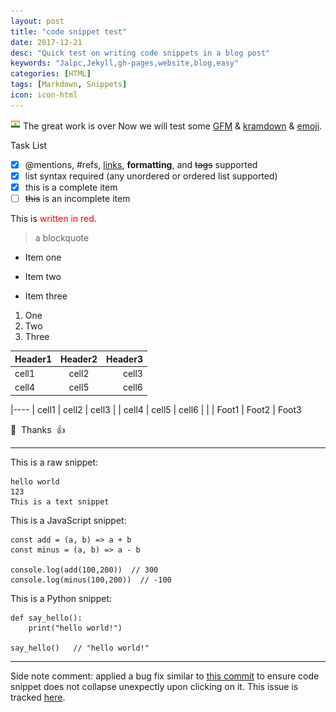 ```yaml
---
layout: post
title: "code snippet test"
date: 2017-12-21
desc: "Quick test on writing code snippets in a blog post"
keywords: "Jalpc,Jekyll,gh-pages,website,blog,easy"
categories: [HTML]
tags: [Markdown, Snippets]
icon: icon-html
---
```


![India](/static/assets/img/flags/India.png)
The great work is over
Now we will test some [GFM] & [kramdown] & [emoji].

Task List

- [x] @mentions, #refs, [links](), **formatting**, and <del>tags</del> supported
- [x] list syntax required (any unordered or ordered list supported)
- [x] this is a complete item
- [ ] ~~this~~ is an incomplete item

This is <span style="color: red">written in red</span>.

> a blockquote

- Item one

* Item two

- Item three

1. One
2. Two
3. Three

| Header1 | Header2 | Header3 |
| :------ | :-----: | ------: |
| cell1   |  cell2  |   cell3 |
| cell4   |  cell5  |   cell6 |

|----
| cell1 | cell2 | cell3 |
| cell4 | cell5 | cell6 |
|
| Foot1 | Foot2 | Foot3

:pray:&nbsp;&nbsp;Thanks&nbsp;&nbsp;:thumbsup:

---

This is a raw snippet:

```
hello world
123
This is a text snippet
```

This is a JavaScript snippet:

```
const add = (a, b) => a + b
const minus = (a, b) => a - b

console.log(add(100,200))  // 300
console.log(minus(100,200))  // -100
```

This is a Python snippet:

```
def say_hello():
    print("hello world!")

say_hello()   // "hello world!"
```

---

Side note comment: applied a bug fix similar to [this commit](https://github.com/Atlas7/atlas7.github.io/commit/6659f4a47f6ec66987adb0f683a9c6f3842252ae#diff-818954a41dbfb01af70050a459c603b9) to ensure code snippet does not collapse unexpectly upon clicking on it. This issue is tracked [here](https://github.com/jarrekk/Jalpc/issues/97).

[gfm]: https://guides.github.com/features/mastering-markdown/ "GitHub Flavored Markdown"
[kramdown]: https://kramdown.gettalong.org/
[emoji]: https://github.com/ikatyang/emoji-cheat-sheet/blob/master/README.md
